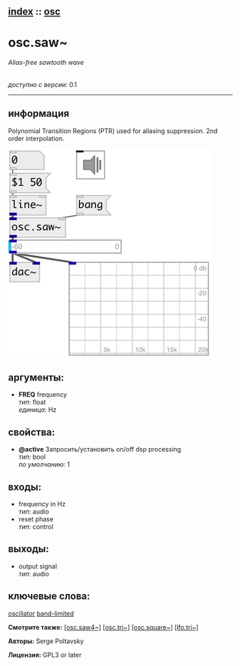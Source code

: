 [index](index.html) :: [osc](category_osc.html)
---

# osc.saw~

###### Alias-free sawtooth wave

*доступно с версии:* 0.1

---


## информация
Polynomial Transition Regions (PTR) used for aliasing suppression. 2nd order interpolation.


[![example](../examples/img/osc.saw~.jpg)](../examples/pd/osc.saw~.pd)



## аргументы:

* **FREQ**
frequency<br>
_тип:_ float<br>
_единица:_ Hz<br>





## свойства:

* **@active** 
Запросить/установить on/off dsp processing<br>
_тип:_ bool<br>
_по умолчанию:_ 1<br>



## входы:

* frequency in Hz<br>
_тип:_ audio
* reset phase<br>
_тип:_ control



## выходы:

* output signal<br>
_тип:_ audio



## ключевые слова:

[oscillator](keywords/oscillator.html)
[band-limited](keywords/band-limited.html)



**Смотрите также:**
[\[osc.saw4~\]](osc.saw4~.html)
[\[osc.tri~\]](osc.tri~.html)
[\[osc.square~\]](osc.square~.html)
[\[lfo.tri~\]](lfo.tri~.html)




**Авторы:** Serge Poltavsky




**Лицензия:** GPL3 or later





